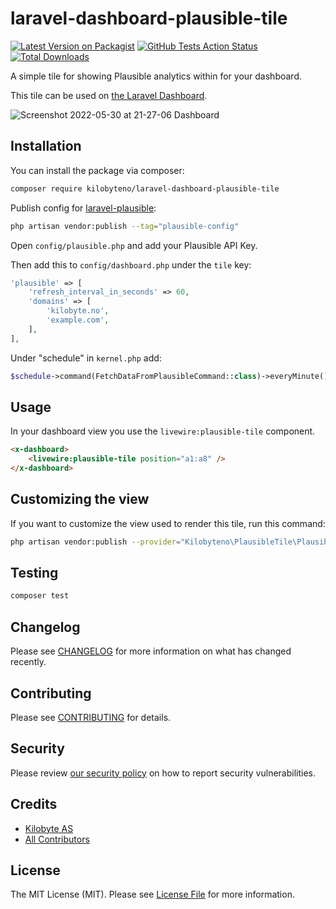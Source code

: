 # laravel-dashboard-plausible-tile

[![Latest Version on Packagist](https://img.shields.io/packagist/v/kilobyteno/laravel-dashboard-plausible-tile.svg?style=flat-square)](https://packagist.org/packages/kilobyteno/laravel-dashboard-plausible-tile)
[![GitHub Tests Action Status](https://img.shields.io/github/workflow/status/kilobyteno/laravel-dashboard-plausible-tile/run-tests?label=tests)](https://github.com/kilobyteno/laravel-dashboard-plausible-tile/actions?query=workflow%3Arun-tests+branch%3Amaster)
[![Total Downloads](https://img.shields.io/packagist/dt/kilobyteno/laravel-dashboard-plausible-tile.svg?style=flat-square)](https://packagist.org/packages/kilobyteno/laravel-dashboard-plausible-tile)

A simple tile for showing Plausible analytics within for your dashboard.

This tile can be used on [the Laravel Dashboard](https://docs.spatie.be/laravel-dashboard).

![Screenshot 2022-05-30 at 21-27-06 Dashboard](https://user-images.githubusercontent.com/9788214/171050657-949908e9-ae7b-410c-910a-da5f7121be33.png)

## Installation

You can install the package via composer:

```bash
composer require kilobyteno/laravel-dashboard-plausible-tile
```

Publish config for [laravel-plausible](https://github.com/kilobyteno/laravel-plausible):

```bash
php artisan vendor:publish --tag="plausible-config"
```

Open `config/plausible.php` and add your Plausible API Key.

Then add this to `config/dashboard.php` under the `tile` key:
```php
'plausible' => [
    'refresh_interval_in_seconds' => 60,
    'domains' => [
        'kilobyte.no',
        'example.com',
    ],
],
```

Under "schedule" in `kernel.php` add:
```php
$schedule->command(FetchDataFromPlausibleCommand::class)->everyMinute();
```

## Usage

In your dashboard view you use the `livewire:plausible-tile` component.

```html
<x-dashboard>
    <livewire:plausible-tile position="a1:a8" />
</x-dashboard>
```

## Customizing the view

If you want to customize the view used to render this tile, run this command:

```bash
php artisan vendor:publish --provider="Kilobyteno\PlausibleTile\PlausibleTileServiceProvider" --tag="dashboard-plausible-tile-views"
```

## Testing

``` bash
composer test
```

## Changelog

Please see [CHANGELOG](CHANGELOG.md) for more information on what has changed recently.

## Contributing

Please see [CONTRIBUTING](CONTRIBUTING.md) for details.

## Security

Please review [our security policy](../../security/policy) on how to report security vulnerabilities.

## Credits

- [Kilobyte AS](https://github.com/kilobyteno)
- [All Contributors](../../contributors)

## License

The MIT License (MIT). Please see [License File](LICENSE.md) for more information.
